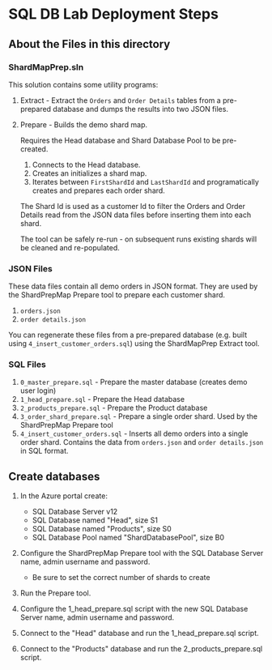 SQL DB Lab Deployment Steps
===========================

About the Files in this directory
---------------------------------

### ShardMapPrep.sln

This solution contains some utility programs:

1.  Extract - Extract the `Orders` and `Order Details` tables from a pre-prepared database and dumps the results
    into two JSON files.
    
2.  Prepare - Builds the demo shard map.

    Requires the Head database and Shard Database Pool to be pre-created.
    
    1.  Connects to the Head database.
    2.  Creates an initializes a shard map.
    3.  Iterates between `FirstShardId` and `LastShardId` and programatically
        creates and prepares each order shard.
        
    The Shard Id is used as a customer Id to filter the Orders and Order Details read from the JSON data files before inserting
    them into each shard.

    The tool can be safely re-run - on subsequent runs existing shards will be cleaned and re-populated.


### JSON Files

These data files contain all demo orders in JSON format. They are used by the ShardPrepMap Prepare tool to prepare each customer shard.

1.  `orders.json`
2.  `order details.json`

You can regenerate these files from a pre-prepared database (e.g. built using `4_insert_customer_orders.sql`) using the ShardMapPrep Extract tool.


### SQL Files

1.  `0_master_prepare.sql` - Prepare the master database (creates demo user login)
2.  `1_head_prepare.sql` - Prepare the Head database
3.  `2_products_prepare.sql` - Prepare the Product database
4.  `3_order_shard_prepare.sql` - Prepare a single order shard. Used by the ShardPrepMap Prepare tool
5.  `4_insert_customer_orders.sql` - Inserts all demo orders into a single order shard. Contains the data from `orders.json` and `order details.json` in SQL format.  


Create databases
----------------

1.  In the Azure portal create:

    -  SQL Database Server v12
    -  SQL Database named "Head", size S1
    -  SQL Database named "Products", size S0
    -  SQL Database Pool named "ShardDatabasePool", size B0

2.  Configure the ShardPrepMap Prepare tool with the SQL Database Server name, admin username and password.

    - Be sure to set the correct number of shards to create

3.  Run the Prepare tool.

4.  Configure the 1_head_prepare.sql script with the new SQL Database Server name, admin username and password. 

5.  Connect to the "Head" database and run the 1_head_prepare.sql script.

6.  Connect to the "Products" database and run the 2_products_prepare.sql script.